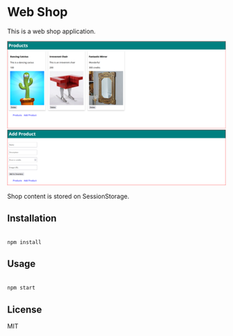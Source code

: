 # Web Shop

This is a web shop application.

![WebShop Main](https://raw.githubusercontent.com/ZManak/pruebaTec-jfg/main/assets/01.png)
![WebShop Create](https://raw.githubusercontent.com/ZManak/pruebaTec-jfg/main/assets/02.png)

Shop content is stored on SessionStorage.

## Installation

```bash

npm install

```

## Usage

```bash

npm start

```

## License

MIT
